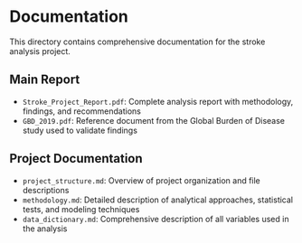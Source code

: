 # Documentation

This directory contains comprehensive documentation for the stroke analysis project.

## Main Report
- `Stroke_Project_Report.pdf`: Complete analysis report with methodology, findings, and recommendations
- `GBD_2019.pdf`: Reference document from the Global Burden of Disease study used to validate findings

## Project Documentation
- `project_structure.md`: Overview of project organization and file descriptions
- `methodology.md`: Detailed description of analytical approaches, statistical tests, and modeling techniques
- `data_dictionary.md`: Comprehensive description of all variables used in the analysis

